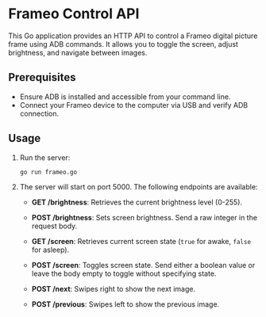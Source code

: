 # Frameo Control API

This Go application provides an HTTP API to control a Frameo digital picture frame using ADB commands. It allows you to toggle the screen, adjust brightness, and navigate between images.

## Prerequisites

- Ensure ADB is installed and accessible from your command line.
- Connect your Frameo device to the computer via USB and verify ADB connection.

## Usage

1. Run the server:

   ```bash
   go run frameo.go
   ```

2. The server will start on port 5000. The following endpoints are available:

   - **GET /brightness**: Retrieves the current brightness level (0-255).
   
   - **POST /brightness**: Sets screen brightness. Send a raw integer in the request body.

   - **GET /screen**: Retrieves current screen state (`true` for awake, `false` for asleep).

   - **POST /screen**: Toggles screen state. Send either a boolean value or leave the body empty to toggle without specifying state.

   - **POST /next**: Swipes right to show the next image.

   - **POST /previous**: Swipes left to show the previous image.